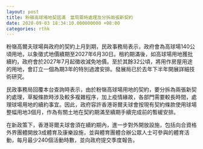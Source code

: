 ```yaml
---
layout: post
title: 粉嶺高球場地契屆滿　當局需時處理及分拆兩張新契約
date: 2020-09-03 18:34:10.000000000 +08:00
categories: rthk
---
```


粉嶺高爾夫球場與政府的契約上月到期，民政事務局表示，政府會為高球場140公頃用地，以象徵式地價續期至2027年6月30日。租約期滿後，如高球場用地獲批續約，政府會於2027年7月起徵收減免地價。至於其餘32公頃，將用作房屋用途的用地，會訂立一個為期3年的特別過渡安排。發展局已於去年下半年開展詳細技術研究。

民政事務局回覆本台查詢時表示，由於粉嶺高球場用地的契約，要分拆為兩張新契約處理，草擬條款時涉及較多複雜程序，加上疫情緣故，各部門需要較長時間，處理球場用地的續約事宜。因此，政府容許香港哥爾夫球會按現有契約條款使用球場整幅用地3個月，作為有關土地在契約期滿至續期手續完成前的暫緩安排。

在新政策下，香港哥爾夫球會須在續約期內，進一步對外開放設施，包括向合資格外界團體開放3成體育及康樂設施，並與體育團體合辦公眾人士可參與的體育活動，每月最少240個活動時數，並向政府提交季度報告。
